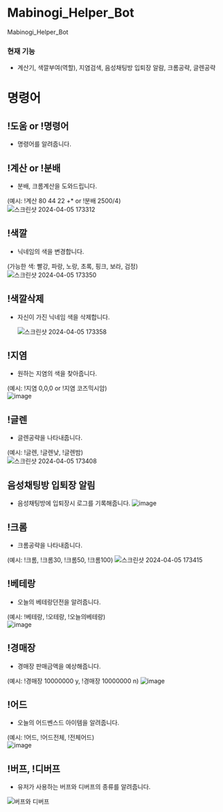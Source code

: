 # Mabinogi_Helper_Bot
Mabinogi_Helper_Bot
### 현재 기능
- 계산기, 색깔부여(역할), 지염검색, 음성채팅방 입퇴장 알람, 크롬공략, 글렌공략

# 명령어
## !도움 or !명령어
- 명령어를 알려줍니다.
  
## !계산 or !분배 
- 분배, 크롬계산을 도와드립니다. 

(예시: !계산 80 44 22 +* or !분배 2500/4)  
![스크린샷 2024-04-05 173312](https://github.com/Gyu-BBB/Discord_Bot/assets/133697595/1b4ded8b-8ac8-4321-b630-77689f5115fa)

## !색깔 
- 닉네임의 색을 변경합니다. 

(가능한 색: 빨강, 파랑, 노랑, 초록, 핑크, 보라, 검정)  
![스크린샷 2024-04-05 173350](https://github.com/Gyu-BBB/Discord_Bot/assets/133697595/9c35f74e-47b0-4bb0-984a-1e74208976b3)

## !색깔삭제 
- 자신이 가진 닉네임 색을 삭제합니다.   

  ![스크린샷 2024-04-05 173358](https://github.com/Gyu-BBB/Discord_Bot/assets/133697595/db0dd846-9653-437a-b777-2f8ebbfbb917)

## !지염 
- 원하는 지염의 색을 찾아줍니다. 

(예시: !지염 0,0,0 or !지염 코즈믹시암)  
![image](https://github.com/Gyu-BBB/Discord_Bot/assets/133697595/aee5cd6b-0746-4720-9d0f-6b8239848328)

## !글렌
- 글렌공략을 나타내줍니다. 

(예시: !글렌, !글렌낮, !글렌밤)  
![스크린샷 2024-04-05 173408](https://github.com/Gyu-BBB/Discord_Bot/assets/133697595/2d7ce66d-be39-4f89-9c6d-fa84212f7407)

## 음성채팅방 입퇴장 알림
- 음성채팅방에 입퇴장시 로그를 기록해줍니다. 
![image](https://github.com/Gyu-BBB/Discord_Bot/assets/133697595/893b5a29-e9dc-40ca-9055-36f02e82ef52)


## !크롬
- 크롬공략을 나타내줍니다. 

(예시: !크롬, !크롬30, !크롬50, !크롬100)
![스크린샷 2024-04-05 173415](https://github.com/Gyu-BBB/Discord_Bot/assets/133697595/bd427053-51fe-41bd-b36b-0dd3a839490c)

## !베테랑
- 오늘의 베테랑던전을 알려줍니다. 

(예시: !베테랑, !오테랑, !오늘의베테랑)  
![image](https://github.com/Gyu-BBB/Discord_Bot/assets/133697595/e8a03a44-910f-4608-a9ac-72533e457424)

## !경매장
- 경매장 판매금액을 예상해줍니다. 

(예시: !경매장 10000000 y, !경매장 10000000 n)
![image](https://github.com/Gyu-BBB/Discord_Bot/assets/133697595/3c0432ed-5bf9-4d2d-a345-8ee1094a472f)

## !어드
- 오늘의 어드벤스드 아이템을 알려줍니다.  

(예시: !어드, !어드전체, !전체어드)  
![image](https://github.com/Gyu-BBB/Discord_Bot/assets/133697595/37faa05c-8465-4c75-b1f1-121c0bd1dc69)


## !버프, !디버프  
- 유저가 사용하는 버프와 디버프의 종류를 알려줍니다.  

![버프와 디버프](imagefile/buffNdebuff.png)

